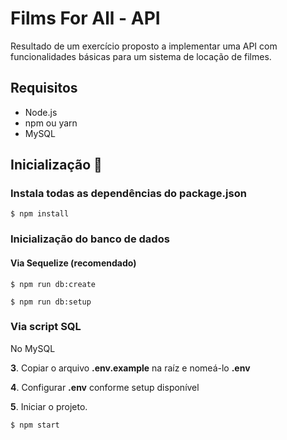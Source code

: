 # Films For All - API
Resultado de um exercício proposto a implementar uma API com funcionalidades básicas para um sistema de locação de filmes.

## Requisitos
* Node.js
* npm ou yarn
* MySQL

## Inicialização :rocket:

### Instala todas as dependências do package.json  

`$ npm install`

### Inicialização do banco de dados  

#### Via Sequelize (recomendado)
```console
$ npm run db:create
```

```console
$ npm run db:setup
```

### Via script SQL

No MySQL

**3**. Copiar o arquivo **.env.example** na raíz e nomeá-lo **.env**

**4**. Configurar **.env** conforme setup disponível  

**5**. Iniciar o projeto.

`$ npm start`
